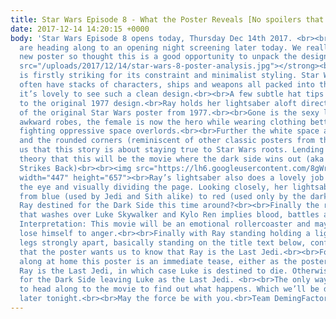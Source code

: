 ```yaml
---
title: Star Wars Episode 8 - What the Poster Reveals [No spoilers that we know of!]
date: 2017-12-14 14:20:15 +0000
body: 'Star Wars Episode 8 opens today, Thursday Dec 14th 2017. <br><br>Team DemingFactor
  are heading along to an opening night screening later today. We really love the
  new poster so thought this is a good opportunity to unpack the design.<br><br><strong><img
  src="/uploads/2017/12/14/star-wars-8-poster-analysis.jpg"></strong><br>The poster
  is firstly striking for its constraint and minimalist styling. Star Wars posters
  often have stacks of characters, ships and weapons all packed into the scene so
  it’s lovely to see such a clean design.<br><br>A few subtle hat tips have been made
  to the original 1977 design.<br>Ray holds her lightsaber aloft directly reminiscent
  of the original Star Wars poster from 1977.<br><br>Gone is the sexy leg shot and
  awkward robes, the female is now the hero while wearing clothing better suited to
  fighting oppressive space overlords.<br><br>Further the white space around the poster
  and the rounded corners (reminiscent of other classic posters from the 1970’s) tells
  us that this story is about staying true to Star Wars roots. Lending weight to the
  theory that this will be the movie where the dark side wins out (aka Ep. 2 - Empire
  Strikes Back)<br><br><img src="https://lh6.googleusercontent.com/8gWrEvJsLdsUtcz2ILqCkBDgmuM321I3lPWk74Qsb-IS9W5AXBhrf6QwZIk5Xrd658FYF5XNc-4tSP-CNB3Q7o25-Q9eyv0OXPs47959s8zLjiI9BxlxgtrCleA0MxVI3eWIqDwq"
  width="447" height="657"><br>Ray’s lightsaber also does a lovely job of drawing
  the eye and visually dividing the page. Looking closely, her lightsaber transitions
  from blue (used by Jedi and Sith alike) to red (used only by the dark side)... Is
  Ray destined for the Dark Side this time around?<br><br>Finally the red background
  that washes over Luke Skywalker and Kylo Ren implies blood, battles and passion.
  Interpretation: This movie will be an emotional rollercoaster and maybe Luke will
  lose himself to anger.<br><br>Finally with Ray standing holding a lightsaber with
  legs strongly apart, basically standing on the title text below, confirms visually
  that the poster wants us to know that Ray is the Last Jedi.<br><br>For those playing
  along at home this poster is an immediate tease, either as the poster implies -
  Ray is the Last Jedi, in which case Luke is destined to die. Otherwise Ray is destined
  for the Dark Side leaving Luke as the Last Jedi. <br><br>The only way to know is
  to head along to the movie to find out what happens. Which we’ll be doing as a team
  later tonight.<br><br>May the force be with you.<br>Team DemingFactor'
---
```

